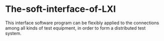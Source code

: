 # The-soft-interface-of-LXI
This interface software program can be flexibly applied to the connections among all kinds of test equipment, in order to form a distributed test system.
